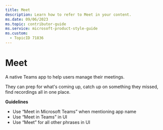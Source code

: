 ```yaml
---
title: Meet
description: Learn how to refer to Meet in your content.
ms.date: 09/06/2023
ms.topic: contributor-guide
ms.service: microsoft-product-style-guide
ms.custom:
  - TopicID 71836
---
```



# Meet

A native Teams app to help users manage their meetings. 

They can prep for what's coming up, catch up on something they missed, find recordings all in one place.  

**Guidelines**  
- Use “Meet in Microsoft Teams” when mentioning app name  
- Use “Meet in Teams” in UI  
- Use “Meet” for all other phrases in UI  

